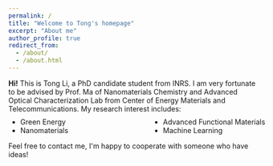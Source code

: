 ```yaml
---
permalink: /
title: "Welcome to Tong's homepage"
excerpt: "About me"
author_profile: true
redirect_from: 
  - /about/
  - /about.html
---
```


<style>
.farsi { font-family:PERSWEB; font-weight: bold; font-size:11pt; }
.header-color { color:#0f2b46; }
.twocol { columns: 2 }
ul.twocol { width: 110%; }
</style>



<b>Hi!</b> This is Tong Li, a PhD candidate student from INRS. I am very fortunate to be advised by Prof. Ma of Nanomaterials Chemistry and Advanced Optical Characterization Lab from Center of Energy Materials and Telecommunications. My research interest includes:



<ul class='twocol' style="margin-top: -1%;" markdown='1'>
<li> Green Energy</li>
<li> Nanomaterials</li>
<li> Advanced Functional Materials</li>
<li> Machine Learning</li>
</ul>


Feel free to contact me, I'm happy to cooperate with someone who have ideas!








